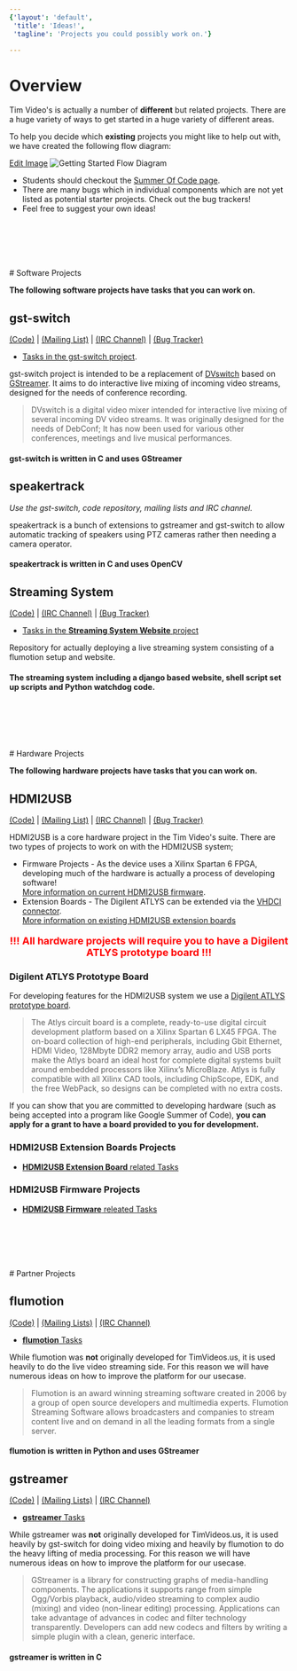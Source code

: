 ```yaml
---
{'layout': 'default',
 'title': 'Ideas!',
 'tagline': 'Projects you could possibly work on.'}

---
```


# Overview

Tim Video's is actually a number of **different** but related projects. There are a huge variety of ways to get started in a huge variety of different areas.

To help you decide which **existing** projects you might like to help out with, we have created the following flow diagram:

[Edit Image](https://docs.google.com/a/mithis.com/drawings/d/1zYlT69xQqbAjzuJgKj-UhO1vRF5JNLpic8xmPrfNtXM/edit)
<img src="https://docs.google.com/drawings/d/1zYlT69xQqbAjzuJgKj-UhO1vRF5JNLpic8xmPrfNtXM/pub?w=960&amp;h=720" usemap="#wiki-flow-diagram-map" alt="Getting Started Flow Diagram">
<map name="wiki-flow-diagram-map">
 <area shape="rect" coords="47,458,197,549"  href="https://github.com/timvideos/getting-started/issues?labels=Extension+Boards"
  title="HDMI2USB Extension Board Tasks"></area>
 <area shape="rect" coords="209,463,360,552" href="https://github.com/timvideos/getting-started/issues?labels=Firmware"
  title="HDMI2USB Firmware Tasks"></area>
 <area shape="rect" coords="451,466,602,550" href="https://github.com/timvideos/getting-started/issues?labels=gst-switch"
  title="gst-switch Tasks"></area>
 <area shape="rect" coords="449,557,600,642" href="https://github.com/timvideos/getting-started/issues?labels=gstreamer"
  title="gstreamer Tasks"></area>
 <area shape="rect" coords="615,462,763,550" href="https://github.com/timvideos/getting-started/issues?labels=flumotion"
  title="flumotion Tasks"></area>
 <area shape="rect" coords="773,462,923,551" href="https://github.com/timvideos/getting-started/issues?labels=timvideos"
  title="Tim Video's Website"></area>
 <area shape="rect" coords="586,65,723,215"  href="https://github.com/timvideos/getting-started/issues?labels=Software"
  title="Software Tasks"></area>
 <area shape="rect" coords="228,65,374,210"  href="https://github.com/timvideos/getting-started/issues?labels=Hardware"
  title="Hardware Tasks"></area>
 <area shape="rect" coords="209,301,355,444" href="https://github.com/timvideos/getting-started/issues?labels=Firmware"
  title="Firmware Tasks"></area>
 <area shape="rect" coords="453,296,598,448" href="https://github.com/timvideos/getting-started/issues?labels=C"
  title="C Tasks"></area>
 <area shape="rect" coords="615,298,760,449" href="https://github.com/timvideos/getting-started/issues?labels=Python"
  title="Python Tasks"></area>
 <area shape="rect" coords="774,298,927,448" href="https://github.com/timvideos/getting-started/issues?labels=Web"
  title="Web Tasks"></area>
</map>

 * Students should checkout the [Summer Of Code page](Summer-Of-Code.html).
 * There are many bugs which in individual components which are not yet listed as potential starter projects. Check out the bug trackers!
 * Feel free to suggest your own ideas!

<br>
<br>
<br>
<br>
<br>
# Software Projects

**The following software projects have tasks that you can work on.**

## gst-switch
[(Code)](http://github.com/timvideos/gst-switch) | [(Mailing List)](https://groups.google.com/group/gst-switch) | [(IRC Channel)](irc://irc.freenode.org/#gst-switch) | [(Bug Tracker)](http://github.com/timvideos/gst-switch/issues)

 * [Tasks in the gst-switch project](https://github.com/timvideos/getting-started/issues?labels=gst-switch).

gst-switch project is intended to be a replacement of [DVswitch](http://dvswitch.alioth.debian.org/wiki/) based on [GStreamer](http://gstreamer.freedesktop.org/). It aims to do interactive live mixing of incoming video streams, designed for the needs of conference recording.

> DVswitch is a digital video mixer intended for interactive live mixing of
> several incoming DV video streams. It was originally designed for the needs
> of DebConf; It has now been used for various other conferences, meetings and
> live musical performances.

#### gst-switch is written in C and uses GStreamer

## speakertrack
*Use the gst-switch, code repository, mailing lists and IRC channel.*

speakertrack is a bunch of extensions to gstreamer and gst-switch to allow automatic tracking of speakers using PTZ cameras rather then needing a camera operator. 

#### speakertrack is written in C and uses OpenCV


## Streaming System
[(Code)](http://github.com/timvideos/streaming-system) | [(IRC Channel)](irc://irc.freenode.org/#timvideos) | [(Bug Tracker)](http://github.com/timvideos/streaming-system/issues)

 * [Tasks in the **Streaming System Website** project](https://github.com/timvideos/getting-started/issues?labels=website)

Repository for actually deploying a live streaming system consisting of a flumotion setup and website.

#### The streaming system including a django based website, shell script set up scripts and Python watchdog code.

<br>
<br>
<br>
<br>
<br>
# Hardware Projects

**The following hardware projects have tasks that you can work on.**

## HDMI2USB
[(Code)](http://github.com/timvideos/HDMI2USB.git) | [(Mailing List)](https://groups.google.com/group/hdmi2usb?hl=en-GB) | [(IRC Channel)](irc://irc.freenode.org/#hdmi2usb) | [(Bug Tracker)](http://github.com/timvideos/HDMI2USB/issues)


HDMI2USB is a core hardware project in the Tim Video's suite. There are two types of projects to work on with the HDMI2USB system;
 * Firmware Projects - As the device uses a Xilinx Spartan 6 FPGA, developing much of the hardware is actually a process of developing software!<br>[More information on current HDMI2USB firmware](https://github.com/timvideos/HDMI2USB/wiki/Firmware).
 * Extension Boards - The Digilent ATLYS can be extended via the [VHDCI connector](http://en.wikipedia.org/wiki/Very-high-density_cable_interconnect).<br>[More information on existing HDMI2USB extension boards]()


<p style='font-size: 18px; color: red; text-align: center;'>
<strong>!!! All hardware projects will require you to have a Digilent ATLYS prototype board !!!</strong>
</p>

### Digilent ATLYS Prototype Board

For developing features for the HDMI2USB system we use a [Digilent ATLYS prototype board](http://digilentinc.com/Products/Detail.cfm?NavPath=2,400,836&Prod=ATLYS).

> The Atlys circuit board is a complete, ready-to-use digital circuit development platform
> based on a Xilinx Spartan 6 LX45 FPGA. The on-board collection of high-end peripherals,
> including Gbit Ethernet, HDMI Video, 128Mbyte DDR2 memory array, audio and USB ports make
> the Atlys board an ideal host for complete digital systems built around embedded
> processors like Xilinx’s MicroBlaze. Atlys is fully compatible with all Xilinx CAD tools,
> including ChipScope, EDK, and the free WebPack, so designs can be completed with no extra
> costs.

If you can show that you are committed to developing hardware (such as being accepted into a program like Google Summer of Code), **you can apply for a grant to have a board provided to you for development.**


### HDMI2USB Extension Boards Projects

 * [**HDMI2USB Extension Board** related Tasks](https://github.com/timvideos/getting-started/issues?labels=Extension+Boards)


### HDMI2USB Firmware Projects

 * [**HDMI2USB Firmware** releated Tasks](https://github.com/timvideos/getting-started/issues?labels=Firmware)

<br>
<br>
<br>
<br>
<br>
# Partner Projects

## flumotion
[(Code)](https://code.flumotion.com/cgit/) | [(Mailing Lists)](http://lists.fluendo.com/mailman/listinfo) | [(IRC Channel)](irc://irc.freenode.org/#fluendo)

 * [**flumotion** Tasks](https://github.com/timvideos/getting-started/issues?labels=flumotion)

While flumotion was **not** originally developed for TimVideos.us, it is used
heavily to do the live video streaming side. For this reason we will have
numerous ideas on how to improve the platform for our usecase.

> Flumotion is an award winning streaming software created in 2006 by a group
> of open source developers and multimedia experts. Flumotion Streaming
> Software allows broadcasters and companies to stream content live and on
> demand in all the leading formats from a single server.

#### flumotion is written in Python and uses GStreamer

## gstreamer

[(Code)](http://cgit.freedesktop.org/gstreamer) | [(Mailing Lists)](http://gstreamer.freedesktop.org/lists/) | [(IRC Channel)](irc://irc.freenode.org/#gstreamer) 

 * [**gstreamer** Tasks](https://github.com/timvideos/getting-started/issues?labels=gstreamer)

While gstreamer was **not** originally developed for TimVideos.us, it is used
heavily by gst-switch for doing video mixing and heavily by flumotion to do the
heavy lifting of media processing. For this reason we will have numerous ideas
on how to improve the platform for our usecase.



> GStreamer is a library for constructing graphs of media-handling components.
> The applications it supports range from simple Ogg/Vorbis playback,
> audio/video streaming to complex audio (mixing) and video (non-linear
> editing) processing. Applications can take advantage of advances in codec and
> filter technology transparently. Developers can add new codecs and filters by
> writing a simple plugin with a clean, generic interface.

#### gstreamer is written in C